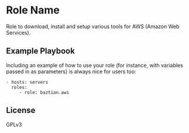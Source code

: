 Role Name
=========

Role to download, install and setup various tools for AWS (Amazon Web Services).

Example Playbook
----------------

Including an example of how to use your role (for instance, with variables passed in as parameters) is always nice for users too:

    - hosts: servers
      roles:
         - role: baztian.aws

License
-------

GPLv3
